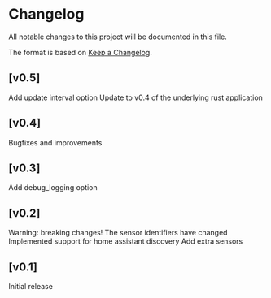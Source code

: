 # Changelog

All notable changes to this project will be documented in this file.

The format is based on [Keep a Changelog](https://keepachangelog.com/en/1.0.0/).

## [v0.5]
Add update interval option
Update to v0.4 of the underlying rust application

## [v0.4]
Bugfixes and improvements

## [v0.3]
Add debug_logging option

## [v0.2]
Warning: breaking changes! The sensor identifiers have changed
Implemented support for home assistant discovery
Add extra sensors

## [v0.1]
Initial release